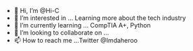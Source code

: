 - 👋 Hi, I’m @Hi-C
- 👀 I’m interested in ... Learning more about the tech industry 
- 🌱 I’m currently learning ... CompTIA A+, Python
- 💞️ I’m looking to collaborate on ... 
- 📫 How to reach me ...Twitter @Imdaheroo 

<!---
Hi-C777/Hi-C777 is a ✨ special ✨ repository because its `README.md` (this file) appears on your GitHub profile.
You can click the Preview link to take a look at your changes.
--->
